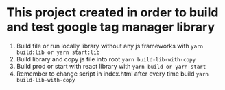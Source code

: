# This project created in order to build and test google tag manager library

1. Build file or run locally library without any js frameworks with `yarn build:lib or yarn start:lib`
2. Build library and copy js file into root `yarn build-lib-with-copy`
3. Build prod or start with react library with `yarn build or yarn start`
4. Remember to change script in index.html after every time build `yarn build-lib-with-copy`
